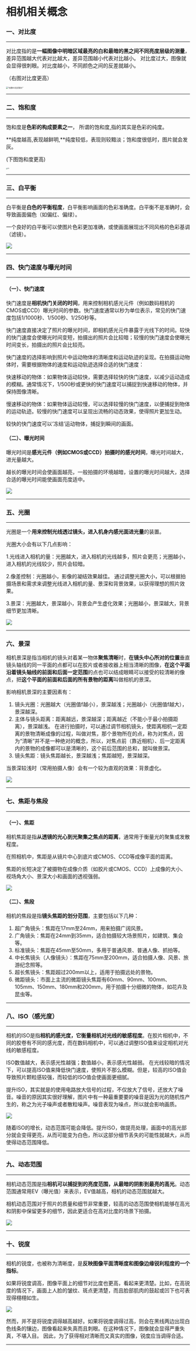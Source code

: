 # 相机相关概念



### 一、对比度

------

对比度指的是**一幅图像中明暗区域最亮的白和最暗的黑之间不同亮度层级的测量**，差异范围越大代表对比越大，差异范围越小代表对比越小。
对比度过大，图像就会显得很刺眼。对比度越小，不同颜色之间的反差就越小。

（右图对比度更高）

<img src="../../../img/hardware/camera/Contrast.png" alt="*右图中对比度更大*" style="zoom: 33%;" />

------



### 二、饱和度

------

饱和度是**色彩的构成要素之一**， 所谓的饱和度,指的其实是色彩的纯度。

**纯度越高,表现越鲜明,**纯度较低，表现则较黯淡；饱和度很低时，图片就会发灰。

(下图饱和度更高)

<img src="../../../img/hardware/camera/Saturation.png" alt="02" style="zoom: 25%;" />

------



### 三、白平衡

------

白平衡是**白色的平衡程度**，白平衡影响画面的色彩准确度。白平衡不是准确时，会导致画面偏色（如偏红、偏绿）。

一个良好的白平衡可以使图片色彩更加准确，或使画面展现出不同风格的色彩基调（滤镜）。

![](../../../img/hardware/camera/WhiteBalance.jpg)

------



### 四、快门速度与曝光时间

------

#### （一）、快门速度

快门速度是**相机快门关闭的时间**，用来控制相机感光元件（例如数码相机的CMOS或CCD）曝光时间的参数。快门速度通常以秒为单位表示，常见的快门速度包括1/1000秒、1/500秒、1/250秒等。

快门速度直接决定了照片的曝光时间，即相机感光元件暴露于光线下的时间。较快的快门速度会使曝光时间变短，拍摄出的照片会比较暗；较慢的快门速度会使曝光时间变长，拍摄出的照片会比较亮。

快门速度的选择影响到照片中运动物体的清晰度和运动轨迹的呈现。在拍摄运动物体时，需要根据物体的速度和运动轨迹选择合适的快门速度：

快速移动的物体：如果物体运动较快，需要选择较快的快门速度，以减少运动造成的模糊。通常情况下，1/500秒或更快的快门速度可以捕捉到快速移动的物体，并保持图像清晰。

慢速移动的物体：如果物体运动较慢，可以选择较慢的快门速度，以便捕捉到物体的运动轨迹。较慢的快门速度可以呈现出流畅的动态效果，使得照片更加生动。

较快的快门速度可以‘冻结’运动物体，捕捉到瞬间的画面。

#### （二）、曝光时间

曝光时间是**感光元件（例如CMOS或CCD）拍摄时的感光时间**，曝光时间越大，进光量越大。

越长的曝光时间会使画面越亮，一般拍摄的环境越暗，设置的曝光时间越大，选择合适的曝光时间能使画面亮度适中。

![](../../../img/hardware/camera/ExposureTime.png)

------



### 五、光圈

------

光圈是一个**用来控制光线透过镜头，进入机身内感光面进光量**的装置。

光圈大小会有以下几点影响：

1.光线进入相机的量：光圈越大，进入相机的光线越多，照片会更亮；光圈越小，进入相机的光线较少，照片会较暗。

2.像差控制：光圈越小，影像的凝结效果越佳。
通过调整光圈大小，可以根据拍摄场景和需求来调整光线进入相机的量、景深和背景效果，以获得理想的照片效果。

3.景深：光圈越大，景深越小，背景会产生虚化效果；光圈越小，景深越大，背景细节更加清晰。

![](../../../img/hardware/camera/Aperture.png)

------



### 六、景深

相机景深是指当相机的镜头对着某一物体**聚焦清晰**时，**在镜头中心所对的位置**垂直镜头轴线的同一平面的点都可以在胶片或者接收器上相当清晰的图像，**在这个平面沿着镜头轴线的前面和后面一定范围**的点也可以结成眼睛可以接受的较清晰的像点，把**这个平面的前面和后面的所有景物的距离**叫做相机的景深。

影响相机景深的主要因素有：

1. 镜头光圈：光圈越大（光圈值f越小），景深越浅；光圈越小（光圈值f越大），景深越深。
2. 主体与镜头距离：距离越远，景深越深；距离越近（不能小于最小拍摄距离），景深越浅。
    在进行拍摄时，可以通过调节相机镜头，使距离相机一定距离的景物清晰成像的过程，叫做对焦，那个景物所在的点，称为对焦点，因为“清晰”并不是一种绝对的概念，所以，对焦点前（靠近相机）、后一定距离内的景物的成像都可以是清晰的，这个前后范围的总和，就叫做景深。
3. 镜头焦距：镜头焦距越长，景深越浅；焦距越短，景深越深。

当景深较浅时（常用拍摄人像）会有一个较为直观的效果：背景虚化。

![](../../../img/hardware/camera/FieldDepth.png)

------



### 七、焦距与焦段

------

#### （一）、焦距

相机焦距是指**从透镜的光心到光聚集之焦点的距离**，通常用于衡量光的聚集或发散程度。

在照相机中，焦距是从镜片中心到底片或CMOS、CCD等成像平面的距离。

焦距的长短决定了被摄物在成像介质（如胶片或CMOS、CCD）上成像的大小、视场角大小、景深大小和画面的透视强弱。

![](../../../img/hardware/camera/FocalLength.png)

#### （二）、焦段

相机的焦段是指**镜头焦距的划分范围**，主要包括以下几种：
1. 超广角镜头：焦距在17mm至24mm，用来拍摄广阔风景。
2. 广角镜头：焦距在24mm到35mm，适合拍摄较大场景照片，如建筑、集会等。
3. 标准镜头：焦距在45mm至50mm，多用于普通风景、普通人像、抓拍等。
4. 中长焦镜头（人像镜头）：焦距在75mm至200mm，适合拍摄人像、风景、旅游纪念照等。
5. 超长焦镜头：焦距超过200mm以上，适用于拍摄远处的景物。
6. 微距镜头：市面上主流的微距镜头焦距有60mm、90mm、100mm、105mm、150mm、180mm和200mm，用于拍摄十分细微的物体，如花卉及昆虫等。

------



### 八、ISO（感光度）

------

相机的ISO是指**相机的感光度，它衡量相机对光线的敏感程度**。在胶片相机中，不同的胶卷有不同的感光度，而在数码相机中，可以通过调整ISO值来设定相机对光线的敏感程度。

ISO数值越大，表示感光性越强；数值越小，表示感光性越弱。 在光线较暗的情况下，可以提高ISO值来降低快门速度，使照片不那么模糊。但是，较高的ISO值会导致照片颗粒感较强，而较低的ISO值会使画面更细腻。

提升ISO，其实就是的使用电路放大信号的过程，不仅放大了信号，还放大了噪音。噪音的原因其实很好理解，图片中有一种最重要要的噪音是因为光的随机性产生的，称之为光子噪声或者散粒噪声。噪音表现为噪点，所以就会影响画质。

![](../../../img/hardware/camera/ISO.png)

随着ISO的增长，动态范围可能会降低。提升ISO，做提亮处理，画面中的高光部分就会变得更亮，从而可能变为白色，所以这部分细节丢失的可能性就越大，从而使得动态范围降低。

------



### 九、动态范围

------

相机动态范围是指**相机可以捕捉到的亮度范围，从最暗的阴影到最亮的高光**。动态范围通常用EV（曝光值）来表示，EV值越高，相机的动态范围就越大。

相机动态范围对于照片的质量和细节非常重要，较高的动态范围使相机能够在高光和阴影中保留更多的细节，因此更适合在高对比度的场景下拍摄。 

![](../../../img/hardware/camera/DynamicRange.png)

------



### 十、锐度

------

相机的锐度，也被称为清晰度，是**反映图像平面清晰度和图像边缘锐利程度的一个指标**。

如果将锐度调高，图像平面上的细节对比度也更高，看起来更清楚。比如，在高锐度的情况下，画面上人脸的皱纹、斑点更清楚，而且脸部肌肉的鼓起或凹下也可表现得栩栩如生。

![](../../../img/hardware/camera/Sharpness.png)

然而，并不是将锐度调得越高越好。如果将锐度调得过高，则会在黑线两边出现白色线条的镶边，图像看起来失真而且刺眼。在这种情况下，图像就会显得严重失真，不堪入目。
因此，为了获得相对清晰而又真实的图像，锐度应当调得合适。

------

